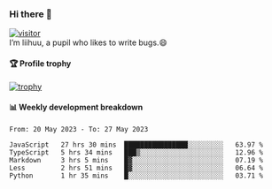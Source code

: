 ### Hi there 👋
[![visitor](https://visitor-badge.glitch.me/badge?page_id=liihuu&right_color=blue)](https://github.com/liihuu)<br>
I’m liihuu, a pupil who likes to write bugs.😄


#### 🏆 Profile trophy
[![trophy](https://github-profile-trophy.vercel.app?username=liihuu&margin-w=16&margin-h=16&rank=-C,-B)](https://github.com/liihuu)


#### 📊 Weekly development breakdown
<!--START_SECTION:waka-->

```text
From: 20 May 2023 - To: 27 May 2023

JavaScript   27 hrs 30 mins  ████████████████░░░░░░░░░   63.97 %
TypeScript   5 hrs 34 mins   ███▒░░░░░░░░░░░░░░░░░░░░░   12.96 %
Markdown     3 hrs 5 mins    █▓░░░░░░░░░░░░░░░░░░░░░░░   07.19 %
Less         2 hrs 51 mins   █▓░░░░░░░░░░░░░░░░░░░░░░░   06.64 %
Python       1 hr 35 mins    █░░░░░░░░░░░░░░░░░░░░░░░░   03.71 %
```

<!--END_SECTION:waka-->

<!--
**liihuu/liihuu** is a ✨ _special_ ✨ repository because its `README.md` (this file) appears on your GitHub profile.

Here are some ideas to get you started:

- 🔭 I’m currently working on ...
- 🌱 I’m currently learning ...
- 👯 I’m looking to collaborate on ...
- 🤔 I’m looking for help with ...
- 💬 Ask me about ...
- 📫 How to reach me: ...
- 😄 Pronouns: ...
- ⚡ Fun fact: ...
-->
